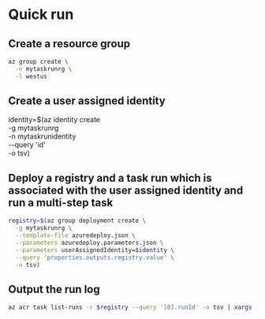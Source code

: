 # Quick run

## Create a resource group

```bash
az group create \
  -n mytaskrunrg \
  -l westus
```

## Create a user assigned identity

identity=$(az identity create \
  -g mytaskrunrg \
  -n mytaskrunidentity \
  --query 'id' \
  -o tsv)

## Deploy a registry and a task run  which is associated with the user assigned identity and run a multi-step task

```bash
registry=$(az group deployment create \
  -g mytaskrunrg \
  --template-file azuredeploy.json \
  --parameters azuredeploy.parameters.json \
  --parameters userAssignedIdentity=$identity \
  --query 'properties.outputs.registry.value' \
  -o tsv)
```

## Output the run log

```bash
az acr task list-runs -r $registry --query '[0].runId' -o tsv | xargs -I% az acr task logs -r $registry --run-id %
```
